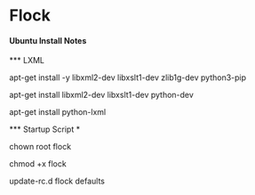 # Flock

#### Ubuntu Install Notes

*** LXML

apt-get install -y libxml2-dev libxslt1-dev zlib1g-dev python3-pip

apt-get install libxml2-dev libxslt1-dev python-dev

apt-get install python-lxml


*** Startup Script *

chown root flock

chmod +x flock

 update-rc.d flock defaults
 
